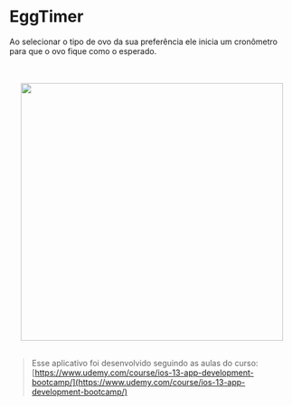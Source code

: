 # EggTimer

<p>Ao selecionar o tipo de ovo da sua preferência ele inicia um cronômetro <br> para que o ovo fique como o esperado. </p>  
<br> <br> 


<div align="center"> 

<img height="457" width="464.7" src="https://spotty-grenadilla-d26.notion.site/image/https%3A%2F%2Fs3-us-west-2.amazonaws.com%2Fsecure.notion-static.com%2F6070bd46-304e-464a-88ea-06c8d229e988%2FUntitled.png?table=block&id=b3bfef30-6b19-41fc-b6a2-600df95e37cd&spaceId=d1b02b65-6f05-41fb-9868-69f5ce300038&width=860&userId=&cache=v2">

</div>

<br>

>Esse aplicativo foi desenvolvido seguindo as aulas do curso: [https://www.udemy.com/course/ios-13-app-development-bootcamp/](https://www.udemy.com/course/ios-13-app-development-bootcamp/)
<br>
